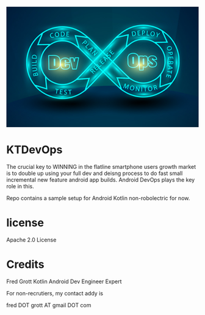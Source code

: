 ![android devops kotlin](devopsandroid.jpeg)

# KTDevOps

The crucial key to WINNING in the flatline smartphone users growth market is to 
double up using your full dev and deisng process to do fast small incremental 
new feature android app builds. Android DevOps plays the key role in this.

Repo contains a sample setup for Android Kotlin non-robolectric for now.


# license

Apache 2.0 License

# Credits

Fred Grott
Kotlin Android Dev Engineer Expert

For non-recrutiers, my contact addy is

fred DOT grott AT gmail DOT com

